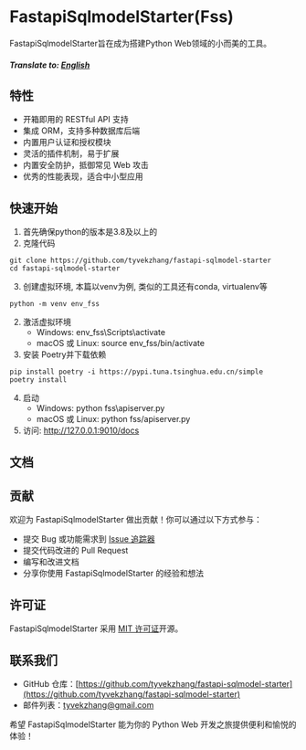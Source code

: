# FastapiSqlmodelStarter(Fss)

FastapiSqlmodelStarter旨在成为搭建Python Web领域的小而美的工具。

##### Translate to: [English](docs/README_en.md)
## 特性

- 开箱即用的 RESTful API 支持
- 集成 ORM，支持多种数据库后端
- 内置用户认证和授权模块
- 灵活的插件机制，易于扩展
- 内置安全防护，抵御常见 Web 攻击
- 优秀的性能表现，适合中小型应用

## 快速开始
1. 首先确保python的版本是3.8及以上的
2. 克隆代码
```shell
git clone https://github.com/tyvekzhang/fastapi-sqlmodel-starter
cd fastapi-sqlmodel-starter
```
3. 创建虚拟环境, 本篇以venv为例, 类似的工具还有conda, virtualenv等
```shell
python -m venv env_fss
```
2. 激活虚拟环境
    - Windows: env_fss\Scripts\activate
    - macOS 或 Linux: source env_fss/bin/activate
3. 安装 Poetry并下载依赖
```shell
pip install poetry -i https://pypi.tuna.tsinghua.edu.cn/simple
poetry install
```
4. 启动
   - Windows: python fss\apiserver.py
   - macOS 或 Linux: python fss/apiserver.py
5. 访问: http://127.0.0.1:9010/docs
## 文档

## 贡献

欢迎为 FastapiSqlmodelStarter 做出贡献！你可以通过以下方式参与：

- 提交 Bug 或功能需求到 [Issue 追踪器](https://github.com/tyvekzhang/fastapi-sqlmodel-starter/issues)
- 提交代码改进的 Pull Request
- 编写和改进文档
- 分享你使用 FastapiSqlmodelStarter 的经验和想法

## 许可证

FastapiSqlmodelStarter 采用 [MIT 许可证](https://opensource.org/licenses/MIT)开源。

## 联系我们

- GitHub 仓库：[https://github.com/tyvekzhang/fastapi-sqlmodel-starter](https://github.com/tyvekzhang/fastapi-sqlmodel-starter)
- 邮件列表：[tyvekzhang@gmail.com](mailto:tyvekzhang@gmail.com)


希望 FastapiSqlmodelStarter 能为你的 Python Web 开发之旅提供便利和愉悦的体验！

